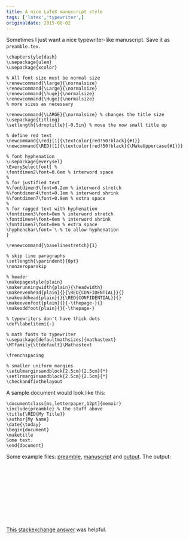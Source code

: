 ```yaml
---
title: A nice LaTeX manuscript style
tags: ['latex','typewriter',]
originaldate: 2015-08-02
---
```

Sometimes I just want a nice typewriter-like manuscript.
Save it as `preamble.tex`.

    \chapterstyle{dash}
    \usepackage{ulem}
    \usepackage{xcolor}

    % All font size must be normal size 
    \renewcommand{\large}{\normalsize}
    \renewcommand{\Large}{\normalsize}
    \renewcommand{\huge}{\normalsize}
    \renewcommand{\Huge}{\normalsize}
    % more sizes as necessary

    \renewcommand{\LARGE}{\normalsize} % changes the title size
    \usepackage{titling}
    \setlength{\droptitle}{-0.5in} % move the now small title up

    % define red text
    \newcommand{\red}[1]{\textcolor{red!50!black}{#1}}
    \newcommand{\RED}[1]{\textcolor{red!50!black}{\MakeUppercase{#1}}}

    % font hyphenation 
    \usepackage{everysel}
    \EverySelectfont{ %
    \fontdimen2\font=0.6em % interword space
    %
    % for justified text
    %\fontdimen3\font=0.2em % interword stretch
    %\fontdimen4\font=0.1em % interword shrink
    %\fontdimen7\font=0.9em % extra space
    %
    % for ragged text with hyphenation
    \fontdimen3\font=0em % interword stretch
    \fontdimen4\font=0em % interword shrink
    \fontdimen7\font=0em % extra space
    \hyphenchar\font=`\-% to allow hyphenation
    }

    \renewcommand{\baselinestretch}{1}

    % skip line paragraphs
    \setlength{\parindent}{0pt}
    \nonzeroparskip

    % header
    \makepagestyle{plain}
    \makerunningwidth{plain}{\headwidth}
    \makeevenhead{plain}{}{\RED{CONFIDENTIAL}}{} 
    \makeoddhead{plain}{}{\RED{CONFIDENTIAL}}{} 
    \makeevenfoot{plain}{}{-\thepage-}{}
    \makeoddfoot{plain}{}{-\thepage-}

    % typewriters don't have thick dots
    \def\labelitemi{-}

    % math fonts to typewriter
    \usepackage[defaultmathsizes]{mathastext}
    \MTfamily{\ttdefault}\Mathastext

    \frenchspacing

    % smaller uniform margins
    \setulmarginsandblock{2.5cm}{2.5cm}{*}
    \setlrmarginsandblock{2.5cm}{2.5cm}{*}
    \checkandfixthelayout

A sample document would look like this:

    \documentclass[ms,letterpaper,12pt]{memoir}
    \include{preamble} % the stuff above
    \title{\RED{My Title}}
    \author{My Name}
    \date{\today}
    \begin{document}
    \maketitle
    Some text.
    \end{document}

Some example files: [preamble](/files/preamble.tex),
[manuscript](/files/manuscript.tex) and [output](/files/manuscript.pdf).
The output:

<object data="/files/manuscript.pdf" type="application/pdf" style="width:100%;height:645px;">
    <embed src="/files/manuscript.pdf" type="application/pdf" />
</object>

[This stackexchange answer](http://tex.stackexchange.com/a/95793)
was helpful.

